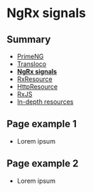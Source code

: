 # NgRx signals

<!-- .slide: class="page-title" -->



## Summary

<!-- .slide: class="toc" -->

- [PrimeNG](#/1)
- [Transloco](#/2)
- **[NgRx signals](#/3)**
- [RxResource](#/4)
- [HttpResource](#/5)
- [RxJS](#/6)
- [In-depth resources](#/7)



## Page example 1

- Lorem ipsum



## Page example 2

- Lorem ipsum



<!-- .slide: class="page-questions" -->



<!-- .slide: class="page-tp3" -->
